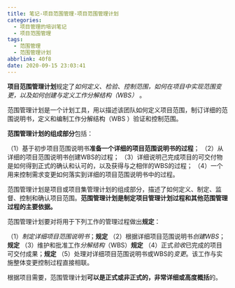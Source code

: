 ```yaml
---
title: 笔记-项目范围管理-项目范围管理计划
categories:
  - 项目管理的培训笔记
  - 项目范围管理
tags:
  - 范围管理
  - 范围管理计划
abbrlink: 40f8
date: 2020-09-15 23:03:41
---
```



**项目范围管理计划**规定了*如何定义、检验、控制范围，如何在项目中实现范围变更，以及如何创建与定义工作分解结构（WBS）* 。

范围管理计划是一个计划工具，用以描述该团队如何定义项目范围，制订详细的范围说明书，定义和编制工作分解结构（WBS ）验证和控制范围。

**范围管理计划的组成部分**包括：

（1）基于初步项目范围说明书**准备一个详细的项目范围说明书的过程**；
（2）从详细的项目范围说明书创建WBS的过程；
（3）详细说明己完成项目的可交付物是如何得到正式的确认和认可的，以及获得与之相伴的WBS的过程；
（4）一个用来控制需求变更如何落实到详细的项目范围说明书中的过程。

<!-- more -->

范围管理计划是项目或项目集管理计划的组成部分，描述了如何定义、制定、监督、控制和确认项目范围。**范围管理计划是制定项目管理计划过程和其他范围管理过程的主要依据。**

范围管理计划要对将用于下列工作的管理过程做出**规定**：

（1）*制定详细项目范围说明书*；**规定**
（2）根据详细项目范围说明书*创建WBS*；**规定**
（3）维护和批准工作*分解结构*（WBS）**规定**
（4）正式*验收*已完成的项目可交付成果；**规定**
（5）处理对详细项目范围说明书或WBS的*变更*。该工作与实施整体变更控制过程直接相联。

根据项目需要，范围管理计划**可以是正式或非正式的，非常详细或高度概括**的。
